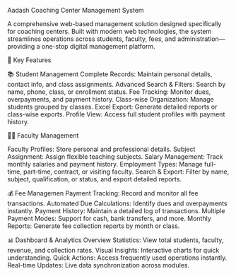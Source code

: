 Aadash Coaching Center Management System

A comprehensive web-based management solution designed specifically for coaching centers. Built with modern web technologies, the system streamlines operations across students, faculty, fees, and administration—providing a one-stop digital management platform.

🚀 Key Features

📚 Student Management
Complete Records: Maintain personal details, contact info, and class assignments.
Advanced Search & Filters: Search by name, phone, class, or enrollment status.
Fee Tracking: Monitor dues, overpayments, and payment history.
Class-wise Organization: Manage students grouped by classes.
Excel Export: Generate detailed reports or class-wise exports.
Profile View: Access full student profiles with payment history.

👨🏫 Faculty Management

Faculty Profiles: Store personal and professional details.
Subject Assignment: Assign flexible teaching subjects.
Salary Management: Track monthly salaries and payment history.
Employment Types: Manage full-time, part-time, contract, or visiting faculty.
Search & Export: Filter by name, subject, qualification, or status, and export detailed reports.

💰 Fee Managemen
Payment Tracking: Record and monitor all fee transactions.
Automated Due Calculations: Identify dues and overpayments instantly.
Payment History: Maintain a detailed log of transactions.
Multiple Payment Modes: Support for cash, bank transfers, and more.
Monthly Reports: Generate fee collection reports by month or class.

📊 Dashboard & Analytics
Overview Statistics: View total students, faculty, revenue, and collection rates.
Visual Insights: Interactive charts for quick understanding.
Quick Actions: Access frequently used operations instantly.
Real-time Updates: Live data synchronization across modules.